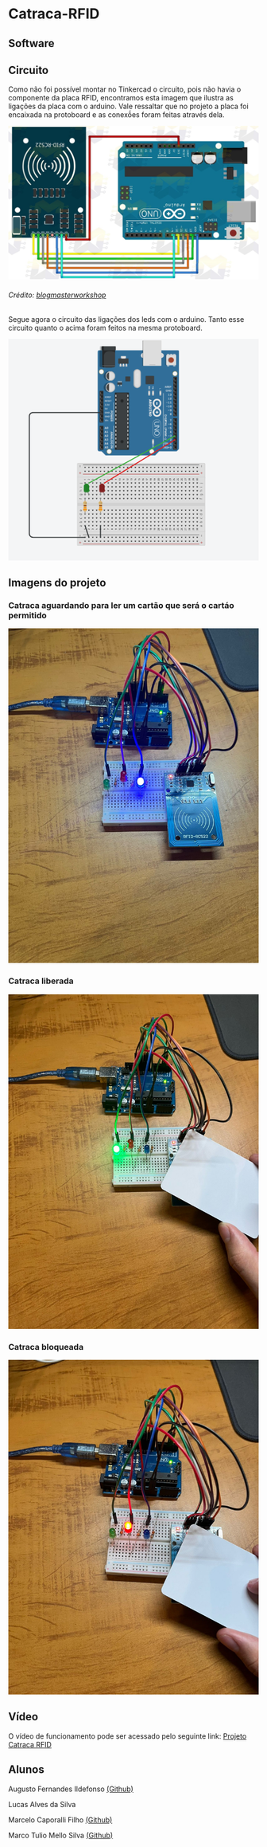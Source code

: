 # Catraca-RFID

## Software

## Circuito
Como não foi possível montar no Tinkercad o circuito, pois não havia o componente da placa RFID, encontramos esta imagem que ilustra as ligações da placa com o arduino. Vale ressaltar que no projeto a placa foi encaixada na protoboard e as conexṍes foram feitas através dela.

  
![Circuito do Arduino com a placa RFID](./figs/circuito_rfid.jpg)
###### Crédito: [blogmasterworkshop](https://blogmasterwalkershop.com.br/wp-content/uploads/2018/06/img01_como_usar_com_arduino_-_kit_rfid_mfrc522_uno_mega_2560_nano_controle_acesso_automacao_residencial.jpg)

Segue agora o circuito das ligações dos leds com o arduino. Tanto esse circuito quanto o acima foram feitos na mesma protoboard.

![Circuito do Arduino com os leds](./figs/circuito_led.png)

## Imagens do projeto

### Catraca aguardando para ler um cartão que será o cartáo permitido
![Catraca Aguardando](./figs/Catraca_Leitura.jpeg)
### Catraca liberada
![Catraca Liberada](./figs/Catraca_Liberada.jpeg)
### Catraca bloqueada
![Catraca bloqueada](./figs/Catraca_Fechada.jpeg)
## Vídeo
O vídeo de funcionamento pode ser acessado pelo seguinte link: [Projeto Catraca RFID](https://youtu.be/XERBfMdBD_g)

## Alunos
Augusto Fernandes Ildefonso [(Github)](https://github.com/Augusto-Ildefonso) 

Lucas Alves da Silva 

Marcelo Caporalli Filho [(Github)](https://github.com/MarceloCFilho) 

Marco Tulio Mello Silva [(Github)](https://github.com/Marco-Normal)
